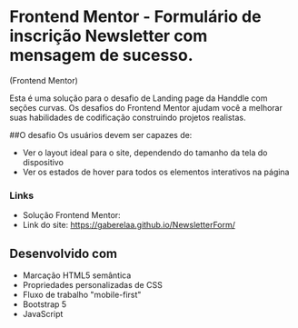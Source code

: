 # Frontend Mentor - Formulário de inscrição Newsletter com mensagem de sucesso.
(Frontend Mentor)

Esta é uma solução para o desafio de Landing page da Handdle com seções curvas. Os desafios do Frontend Mentor ajudam você a melhorar suas habilidades de codificação construindo projetos realistas.

##O desafio
Os usuários devem ser capazes de:

- Ver o layout ideal para o site, dependendo do tamanho da tela do dispositivo
- Ver os estados de hover para todos os elementos interativos na página

### Links

- Solução Frontend Mentor: 
- Link do site: https://gaberelaa.github.io/NewsletterForm/

## Desenvolvido com
- Marcação HTML5 semântica
- Propriedades personalizadas de CSS
- Fluxo de trabalho "mobile-first"
- Bootstrap 5
- JavaScript

